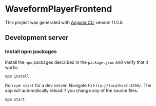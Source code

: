 # WaveformPlayerFrontend

This project was generated with [Angular CLI](https://github.com/angular/angular-cli) version 11.0.6.

## Development server

### Install npm packages

Install the `npm` packages described in the `package.json` and verify that it works:

```shell
npm install
```

Run `npm start` for a dev server. Navigate to `http://localhost:4200/`. The app will automatically reload if you change any of the source files.

```shell
npm start
```